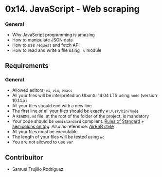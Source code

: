 # 0x14. JavaScript - Web scraping
### General

-   Why JavaScript programming is amazing
-   How to manipulate JSON data
-   How to use `request` and fetch API
-   How to read and write a file using `fs` module

## Requirements

### General

-   Allowed editors: `vi`, `vim`, `emacs`
-   All your files will be interpreted on Ubuntu 14.04 LTS using `node` (version 10.14.x)
-   All your files should end with a new line
-   The first line of all your files should be exactly `#!/usr/bin/node`
-   A `README.md` file, at the root of the folder of the project, is mandatory
-   Your code should be `semistandard` compliant. [Rules of Standard](https://intranet.hbtn.io/rltoken/c82PxNOgt77URzBvKDVcqg "Rules of Standard") + [semicolons on top](https://intranet.hbtn.io/rltoken/GEBmmrmMUnGd20y4k6_4OA "semicolons on top"). Also as reference: [AirBnB style](https://intranet.hbtn.io/rltoken/B5xrtt_3vxQFbcCpW5rVsw "AirBnB style")
-   All your files must be executable
-   The length of your files will be tested using `wc`
-   You are not allowed to use `var`
## Contribuitor
- Samuel Trujillo Rodríguez
